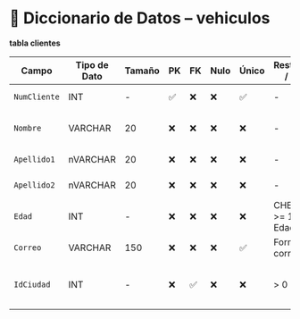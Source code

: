 # 📘 Diccionario de Datos – vehiculos

**tabla clientes**



| Campo           | Tipo de Dato | Tamaño | PK  | FK  | Nulo | Único | Restricciones / CHECK                      | Referencia a                    | Descripción                             |
|----------------|--------------|--------|-----|-----|------|--------|--------------------------------------------|----------------------------------|-----------------------------------------|
| `NumCliente`     | INT          | -      | ✅  | ❌  | ❌   | ✅     | -                                        | -                                | Identificador del cliente               |
| `Nombre`        | VARCHAR      | 20    | ❌  | ❌  | ❌   | ❌     | -            | -                                | Nombre completo del cliente             |
| `Apellido1`        | nVARCHAR      | 20    | ❌  | ❌  | ❌   | ❌     | -            | -                                | Apellido del cliente             |
| `Apellido2`        | nVARCHAR      | 20    | ❌  | ❌  | ❌   | ❌     | -            | -                                | Apellido del cliente             |
| `Edad`          | INT          | -      | ❌  | ❌  | ❌   | ❌     | CHECK (Edad >= 18 AND Edad <= 120)         | -                                | Edad del cliente                        |
| `Correo`        | VARCHAR      | 150    | ❌  | ❌  | ❌   | ✅     | Formato de correo válido                   | -                                | Correo electrónico                      |
| `IdCiudad`      | INT          | -      | ❌  | ✅  | ❌   | ❌     | > 0                                        | Ciudades(IdCiudad)               | Ciudad a la que pertenece el cliente    |

